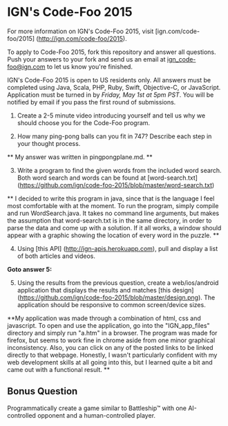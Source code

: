 IGN's Code-Foo 2015
=============

For more information on IGN's Code-Foo 2015, visit [ign.com/code-foo/2015] (http://ign.com/code-foo/2015).

To apply to Code-Foo 2015, fork this repository and answer all questions. Push your answers to your fork and send us an email at ign_code-foo@ign.com to let us know you're finished.

IGN's Code-Foo 2015 is open to US residents only.  All answers must be completed using Java, Scala, PHP, Ruby, Swift, Objective-C, or JavaScript. Application must be turned in by _Friday, May 1st at 5pm PST_. You will be notified by email if you pass the first round of submissions.

1. Create a 2-5 minute video introducing yourself and tell us why we should choose you for the Code-Foo program.

2. How many ping-pong balls can you fit in 747? Describe each step in your thought process.
 
** My answer was written in pingpongplane.md. **

3. Write a program to find the given words from the included word search. Both word search and words can be found at [word-search.txt] (https://github.com/ign/code-foo-2015/blob/master/word-search.txt)

  ** I decided to write this program in java, since that is the language I feel most comfortable with at the moment. To run the program, simply compile and run WordSearch.java. It takes no command line arguments, but makes the assumption that word-search.txt is in the same directory, in order to parse the data and come up with a solution. If it all works, a window should appear with a graphic showing the location of every word in the puzzle. **

4.  Using [this API] (http://ign-apis.herokuapp.com), pull and display a list of both articles and videos.

  **Goto answer 5:**

5. Using the results from the previous question, create a web/ios/android application that displays the results and matches [this design] (https://github.com/ign/code-foo-2015/blob/master/design.png). The application should be responsive to common screen/device sizes.

  **My application was made through a combination of html, css and javascript. To open and use the application, go into the "IGN_app_files" directory and simply run "a.htm" in a browser. The program was made for firefox, but seems to work fine in chrome aside from one minor graphical inconsistency. Also, you can click on any of the posted links to be linked directly to that webpage. Honestly, I wasn't particularly confident with my web development skills at all going into this, but I learned quite a bit and came out with a functional result. **

Bonus Question
--------------
Programmatically create a game similar to Battleship™ with one AI-controlled opponent and a human-controlled player.
